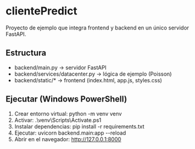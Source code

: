 
# clientePredict
Proyecto de ejemplo que integra frontend y backend en un único servidor FastAPI.

## Estructura
- backend/main.py -> servidor FastAPI
- backend/services/datacenter.py -> lógica de ejemplo (Poisson)
- backend/static/* -> frontend (index.html, app.js, styles.css)

## Ejecutar (Windows PowerShell)
1. Crear entorno virtual:
   python -m venv venv
2. Activar:
   .\venv\Scripts\Activate.ps1
3. Instalar dependencias:
   pip install -r requirements.txt
4. Ejecutar:
   uvicorn backend.main:app --reload
5. Abrir en el navegador:
   http://127.0.0.1:8000